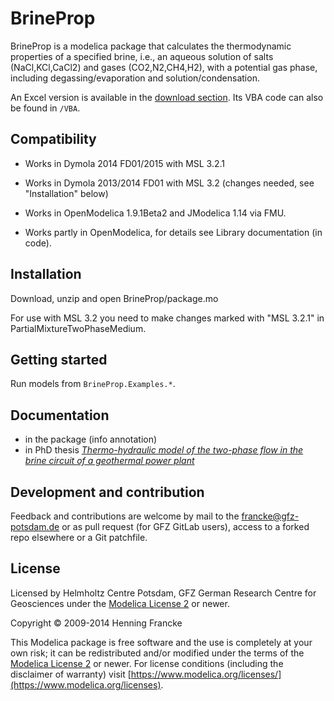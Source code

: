 BrineProp
=========
BrineProp is a modelica package that calculates the thermodynamic properties of a specified brine, i.e., an aqueous solution of salts (NaCl,KCl,CaCl2) and gases (CO2,N2,CH4,H2), with a potential gas phase, including degassing/evaporation and solution/condensation.

An Excel version is available in the [download section](https://gitext.gfz-potsdam.de/francke/BrineProp/tags). Its VBA code can also be found in `/VBA`.

Compatibility
-------------
* Works in Dymola 2014 FD01/2015 with MSL 3.2.1
* Works in Dymola 2013/2014 FD01 with MSL 3.2 (changes needed, see "Installation" below)

* Works in OpenModelica 1.9.1Beta2 and JModelica 1.14 via FMU.
* Works partly in OpenModelica, for details see Library documentation (in code).

Installation
------------
Download, unzip and open BrineProp/package.mo

For use with MSL 3.2 you need to make changes marked with "MSL 3.2.1" in PartialMixtureTwoPhaseMedium.

Getting started
---------------
Run models from `BrineProp.Examples.*`.

Documentation
-------------
* in the package (info annotation)
* in PhD thesis *[Thermo-hydraulic model of the two-phase flow in the brine circuit of a geothermal power plant](http://nbn-resolving.de/urn:nbn:de:kobv:83-opus4-47126)*

## Development and contribution
Feedback and contributions are welcome by mail to the francke@gfz-potsdam.de or as pull request (for GFZ GitLab users),
access to a forked repo elsewhere or a Git patchfile.

## License
Licensed by Helmholtz Centre Potsdam, GFZ German Research Centre for Geosciences under the [Modelica License 2](https://www.modelica.org/licenses/ModelicaLicense2) or newer.

Copyright &copy; 2009-2014 Henning Francke

This Modelica package is free software and the use is completely at your own risk;
it can be redistributed and/or modified under the terms of the [Modelica License 2](https://www.modelica.org/licenses/ModelicaLicense2) or newer.
For license conditions (including the disclaimer of warranty) visit [https://www.modelica.org/licenses/](https://www.modelica.org/licenses).
